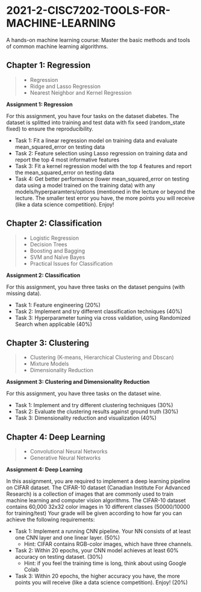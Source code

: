# 2021-2-CISC7202-TOOLS-FOR-MACHINE-LEARNING
A hands-on machine learning course: Master the basic methods and tools of common machine learning algorithms.
## Chapter 1: Regression
> - Regression
> - Ridge and Lasso Regression
> - Nearest Neighbor and Kernel Regression

**Assignment 1: Regression**

For this assignment, you have four tasks on the dataset diabetes. The dataset is splitted into training and test data with fix seed (random_state fixed) to ensure the reproducibility.
- Task 1: Fit a linear regression model on training data and evaluate mean_squared_error on testing data
- Task 2: Feature selection using Lasso regression on training data and report the top 4 most informative features
- Task 3: Fit a kernel regression model with the top 4 features and report the mean_squared_error on testing data
- Task 4: Get better performance (lower mean_squared_error on testing data using a model trained on the training data) with any models/hyperparamters/options (mentioned in the lecture or beyond the lecture. The smaller test error you have, the more points you will receive (like a data science competition). Enjoy!
## Chapter 2: Classification
> - Logistic Regression
> - Decision Trees
> - Boosting and Bagging
> - SVM and Naïve Bayes
> - Practical Issues for Classification

**Assignment 2: Classification**

For this assignment, you have three tasks on the dataset penguins (with missing data). 
- Task 1: Feature engineering (20%)
- Task 2: Implement and try different classification techniques (40%)
- Task 3: Hyperparameter tuning via cross validation, using Randomized Search when applicable (40%)
## Chapter 3: Clustering
> - Clustering (K-means, Hierarchical Clustering and Dbscan)
> - Mixture Models
> - Dimensionality Reduction

**Assignment 3: Clustering and Dimensionality Reduction**

For this assignment, you have three tasks on the dataset wine.
- Task 1: Implement and try different clustering techniques (30%)
- Task 2: Evaluate the clustering results against ground truth (30%)
- Task 3: Dimensionality reduction and visualization (40%)
## Chapter 4: Deep Learning
> - Convolutional Neural Networks
> - Generative Neural Networks

**Assignment 4: Deep Learning** 

In this assignment, you are required to implement a deep learning pipeline on CIFAR dataset. The CIFAR-10 dataset (Canadian Institute For Advanced Research) is a collection of images that are commonly used to train machine learning and computer vision algorithms. The CIFAR-10 dataset contains 60,000 32x32 color images in 10 different classes (50000/10000 for training/test)
Your grade will be given according to how far you can achieve the following requirements:
- Task 1: Implement a running CNN pipeline. Your NN consists of at least one CNN layer and one linear layer. (50%)
    - Hint: CIFAR contains RGB-color images, which have three channels. 
- Task 2: Within 20 epochs, your CNN model achieves at least 60% accuracy on testing dataset. (30%)
    - Hint: if you feel the training time is long, think about using Google Colab
- Task 3: Within 20 epochs, the higher accuracy you have, the more points you will receive (like a data science competition). Enjoy! (20%)
